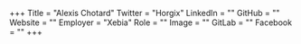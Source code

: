 +++
Title = "Alexis Chotard"
Twitter = "Horgix"
LinkedIn = ""
GitHub = ""
Website = ""
Employer = "Xebia"
Role = ""
Image = ""
GitLab = ""
Facebook = ""
+++
